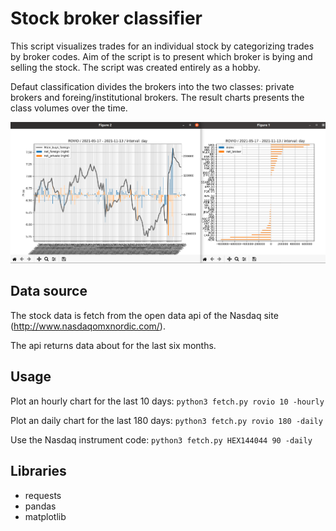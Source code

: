 # Stock broker classifier
This script visualizes trades for an individual stock by categorizing trades by broker codes. Aim of the script is to present which broker is bying and selling the stock. The script was created entirely as a hobby.

Defaut classification divides the brokers into the two classes: private brokers and foreing/institutional brokers. The result charts presents the class volumes over the time.

![alt text](img/trade-example-chart.png)

## Data source

The stock data is fetch from the open data api of the Nasdaq site (http://www.nasdaqomxnordic.com/).

The api returns data about for the last six months.

## Usage

Plot an hourly chart for the last 10 days: ```python3 fetch.py rovio 10 -hourly```

Plot an daily chart for the last 180 days: ```python3 fetch.py rovio 180 -daily```

Use the Nasdaq instrument code: ```python3 fetch.py HEX144044 90 -daily``` 

## Libraries
- requests
- pandas
- matplotlib